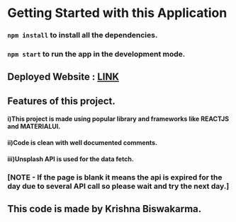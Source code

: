 # Getting Started with this Application

### `npm install` to install all the dependencies.
### `npm start` to run the app in the development mode.

## Deployed Website : <a href = "https://infinitescrollapp.vercel.app/" target="_blank" rel="noopener noreferrer"> LINK </a>


## Features of this project.
#### i)This project is made using popular library and frameworks like REACTJS and MATERIALUI.
#### ii)Code is clean with well documented comments.
#### iii)Unsplash API is used for the data fetch.
### [NOTE - If the page is blank it means the api is expired for the day due to several API call so please wait and try the next day.]

## This code is made by Krishna Biswakarma.
